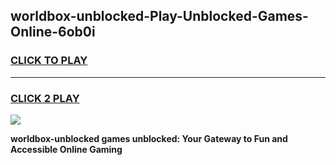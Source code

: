 
## worldbox-unblocked-Play-Unblocked-Games-Online-6ob0i
<h3>
<a href="https://premium76.site?title=worldbox-unblocked&ref=25A">CLICK TO PLAY</a></h3>
<hr>

<h3>
<a href="https://premium76.site?title=worldbox-unblocked&ref=25A">CLICK 2 PLAY</a>
  
</h3>

<a href="https://premium76.site?title=worldbox-unblocked&ref=25A"><img src="https://clearcache.store/games.png"></a>


**worldbox-unblocked games unblocked: Your Gateway to Fun and Accessible Online Gaming**
